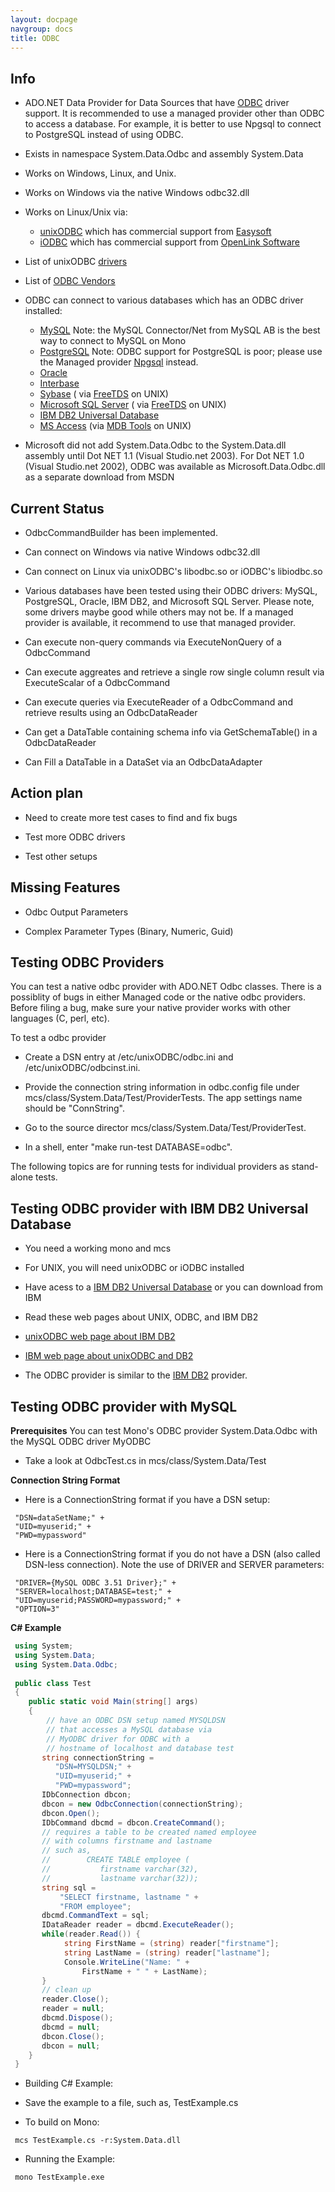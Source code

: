 ```yaml
---
layout: docpage
navgroup: docs
title: ODBC
---
```


Info
----

-   ADO.NET Data Provider for Data Sources that have [ODBC](http://www.microsoft.com/data/odbc/) driver support. It is recommended to use a managed provider other than ODBC to access a database. For example, it is better to use Npgsql to connect to PostgreSQL instead of using ODBC.

-   Exists in namespace System.Data.Odbc and assembly System.Data

-   Works on Windows, Linux, and Unix.

-   Works on Windows via the native Windows odbc32.dll

-   Works on Linux/Unix via:
    -   [unixODBC](http://www.unixodbc.org/) which has commercial support from [Easysoft](http://www.easysoft.com/)
    -   [iODBC](http://www.iodbc.org/) which has commercial support from [OpenLink Software](http://oplweb.openlinksw.com:8080/download/)

-   List of unixODBC [drivers](http://www.unixodbc.org/drivers.html)

-   List of [ODBC Vendors](http://www.sqlsummit.com/odbcvend.htm)

-   ODBC can connect to various databases which has an ODBC driver installed:
    -   [MySQL](http://www.mysql.com/) Note: the MySQL Connector/Net from MySQL AB is the best way to connect to MySQL on Mono
    -   [PostgreSQL](http://www.postgresql.org/) Note: ODBC support for PostgreSQL is poor; please use the Managed provider [Npgsql]({{site.github.url}}/PostgreSQL) instead.
    -   [Oracle](http://www.oracle.com/)
    -   [Interbase](http://www.borland.com/products/downloads/download_interbase.html)
    -   [Sybase](http://www.sybase.com/downloads) ( via [FreeTDS](http://www.freetds.org/) on UNIX)
    -   [Microsoft SQL Server](http://www.microsoft.com/sql/default.asp) ( via [FreeTDS](http://www.freetds.org/) on UNIX)
    -   [IBM DB2 Universal Database](http://www-3.ibm.com/software/data/db2/)
    -   [MS Access](http://www.microsoft.com/office/access) (via [MDB Tools](http://mdbtools.sourceforge.net/) on UNIX)

-   Microsoft did not add System.Data.Odbc to the System.Data.dll assembly until Dot NET 1.1 (Visual Studio.net 2003). For Dot NET 1.0 (Visual Studio.net 2002), ODBC was available as Microsoft.Data.Odbc.dll as a separate download from MSDN

Current Status
--------------

-   OdbcCommandBuilder has been implemented.

-   Can connect on Windows via native Windows odbc32.dll

-   Can connect on Linux via unixODBC's libodbc.so or iODBC's libiodbc.so

-   Various databases have been tested using their ODBC drivers: MySQL, PostgreSQL, Oracle, IBM DB2, and Microsoft SQL Server. Please note, some drivers maybe good while others may not be. If a managed provider is available, it recommend to use that managed provider.

-   Can execute non-query commands via ExecuteNonQuery of a OdbcCommand

-   Can execute aggreates and retrieve a single row single column result via ExecuteScalar of a OdbcCommand

-   Can execute queries via ExecuteReader of a OdbcCommand and retrieve results using an OdbcDataReader

-   Can get a DataTable containing schema info via GetSchemaTable() in a OdbcDataReader

-   Can Fill a DataTable in a DataSet via an OdbcDataAdapter

Action plan
-----------

-   Need to create more test cases to find and fix bugs

-   Test more ODBC drivers

-   Test other setups

Missing Features
----------------

-   Odbc Output Parameters

-   Complex Parameter Types (Binary, Numeric, Guid)

Testing ODBC Providers
----------------------

You can test a native odbc provider with ADO.NET Odbc classes. There is a possiblity of bugs in either Managed code or the native odbc providers. Before filing a bug, make sure your native provider works with other languages (C, perl, etc).

To test a odbc provider

-   Create a DSN entry at /etc/unixODBC/odbc.ini and /etc/unixODBC/odbcinst.ini.

-   Provide the connection string information in odbc.config file under mcs/class/System.Data/Test/ProviderTests. The app settings name should be "ConnString".

-   Go to the source director mcs/class/System.Data/Test/ProviderTest.

-   In a shell, enter "make run-test DATABASE=odbc".

The following topics are for running tests for individual providers as stand-alone tests.

Testing ODBC provider with IBM DB2 Universal Database
-----------------------------------------------------

-   You need a working mono and mcs

-   For UNIX, you will need unixODBC or iODBC installed

-   Have acess to a [IBM DB2 Universal Database](http://www-306.ibm.com/software/data/db2/) or you can download from IBM

-   Read these web pages about UNIX, ODBC, and IBM DB2

-   [unixODBC web page about IBM DB2](http://www.unixodbc.com/doc/db2.html)

-   [IBM web page about unixODBC and DB2](http://www-306.ibm.com/software/data/db2/udb/ad/v8/cli/t0010406.htm)

-   The ODBC provider is similar to the [IBM DB2]({{site.github.url}}/old_site/IBM_DB2 "IBM DB2") provider.

Testing ODBC provider with MySQL
--------------------------------

**Prerequisites** You can test Mono's ODBC provider System.Data.Odbc with the MySQL ODBC driver MyODBC

-   Take a look at OdbcTest.cs in mcs/class/System.Data/Test

**Connection String Format**

-   Here is a ConnectionString format if you have a DSN setup:

<!-- -->

     "DSN=dataSetName;" +
     "UID=myuserid;" + 
     "PWD=mypassword" 

-   Here is a ConnectionString format if you do not have a DSN (also called DSN-less connection). Note the use of DRIVER and SERVER parameters:

<!-- -->

     "DRIVER={MySQL ODBC 3.51 Driver};" + 
     "SERVER=localhost;DATABASE=test;" + 
     "UID=myuserid;PASSWORD=mypassword;" + 
     "OPTION=3"

**C\# Example**

``` csharp
 using System;
 using System.Data;
 using System.Data.Odbc;
 
 public class Test
 {
    public static void Main(string[] args)
    {
        // have an ODBC DSN setup named MYSQLDSN
        // that accesses a MySQL database via
        // MyODBC driver for ODBC with a
        // hostname of localhost and database test
       string connectionString =
          "DSN=MYSQLDSN;" +
          "UID=myuserid;" +
          "PWD=mypassword";
       IDbConnection dbcon;
       dbcon = new OdbcConnection(connectionString);
       dbcon.Open();
       IDbCommand dbcmd = dbcon.CreateCommand();
       // requires a table to be created named employee
       // with columns firstname and lastname
       // such as,
       //        CREATE TABLE employee (
       //           firstname varchar(32),
       //           lastname varchar(32));
       string sql =
           "SELECT firstname, lastname " +
           "FROM employee";
       dbcmd.CommandText = sql;
       IDataReader reader = dbcmd.ExecuteReader();
       while(reader.Read()) {
            string FirstName = (string) reader["firstname"];
            string LastName = (string) reader["lastname"];
            Console.WriteLine("Name: " +
                FirstName + " " + LastName);
       }
       // clean up
       reader.Close();
       reader = null;
       dbcmd.Dispose();
       dbcmd = null;
       dbcon.Close();
       dbcon = null;
    }
 }
```

-   Building C\# Example:

-   Save the example to a file, such as, TestExample.cs

-   To build on Mono:

<!-- -->

     mcs TestExample.cs -r:System.Data.dll

-   Running the Example:

<!-- -->

     mono TestExample.exe 

